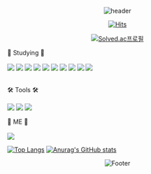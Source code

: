 <div align=center>

![header](https://capsule-render.vercel.app/api?type=waving&color=0:EEFF00,100:a82da8&height=300&section=header&text=J-DongHyeon's%20Github&animation=twinkling&fontColor=223434&fontSize=60&fontAlign=50&rotate=5)

[![Hits](https://hits.seeyoufarm.com/api/count/incr/badge.svg?url=https%3A%2F%2Fgithub.com%2FJ-DongHyeon%2FJ-DongHyeon.git&count_bg=%2379C83D&title_bg=%23555555&icon=grav.svg&icon_color=%23E7E7E7&title=hits&edge_flat=false)](https://hits.seeyoufarm.com)

[![Solved.ac프로필](http://mazassumnida.wtf/api/mini/generate_badge?boj=jdh3876)](https://solved.ac/jdh3876)
  
<div align="left">
📖 Studying 📖 <br><br>
<img src="https://img.shields.io/badge/C-A8B9CC?style=plastic&logo=c&logoColor=white"/>
<img src="https://img.shields.io/badge/C++-00599C?style=plastic&logo=c%2B%2B&logoColor=white"/> 
<img src="https://img.shields.io/badge/Python-3776AB?style=plastic&logo=Python&logoColor=white"/> 
<img src="https://img.shields.io/badge/Java-FFFFFF?style=plastic&logo=OpenJDK&logoColor=white"/> 
<img src="https://img.shields.io/badge/Linux-FCC624?style=plastic&logo=Linux&logoColor=white"/> 
<img src="https://img.shields.io/badge/ROS-22314E?style=plastic&logo=ROS&logoColor=white"/> 
<img src="https://img.shields.io/badge/Git-F05032?style=plastic&logo=Git&logoColor=white"/> 
<img src="https://img.shields.io/badge/Arduino-00979D?style=plastic&logo=Arduino&logoColor=white"/> 
<img src="https://img.shields.io/badge/OpenCV-5C3EE8?style=plastic&logo=OpenCV&logoColor=white"/> 
<img src="https://img.shields.io/badge/Docker-2496ED?style=plastic&logo=Docker&logoColor=white"/>
<br><br>

🛠️ Tools 🛠️ <br> <br>
<img src="https://img.shields.io/badge/Visual%20Studio-5C2D91?style=plastic&logo=Visual%20Studio&logoColor=white"/> 
<img src="https://img.shields.io/badge/Eclipse%20IDE-2C2255?style=plastic&logo=Eclipse%20IDE&logoColor=white"/>
<img src="https://img.shields.io/badge/GitHub-181717?style=plastic&logo=GitHub&logoColor=white"/>

:wave: ME :wave: <br> <br>
<a href="https://j-dongHyeon.github.io"><img src="https://img.shields.io/badge/GitHub.io-181717?style=plastic&logo=GitHub&logoColor=white"/></a>

[![Top Langs](https://github-readme-stats.vercel.app/api/top-langs/?username=J-DongHyeon&layout=compact)](https://github.com/anuraghazra/github-readme-stats)
[![Anurag's GitHub stats](https://github-readme-stats.vercel.app/api?username=J-DongHyeon&show_icons=true&theme=merko)](https://github.com/anuraghazra/github-readme-stats)

  
</div>
  
![Footer](https://capsule-render.vercel.app/api?type=waving&color=0:EEFF00,100:a82da8&height=200&section=footer)
  
</div>












<!--
**J-DongHyeon/J-DongHyeon** is a ✨ _special_ ✨ repository because its `README.md` (this file) appears on your GitHub profile.

Here are some ideas to get you started:

- 🔭 I’m currently working on ...
- 🌱 I’m currently learning ...
- 👯 I’m looking to collaborate on ...
- 🤔 I’m looking for help with ...
- 💬 Ask me about ...
- 📫 How to reach me: ...
- 😄 Pronouns: ...
- ⚡ Fun fact: ...
-->
